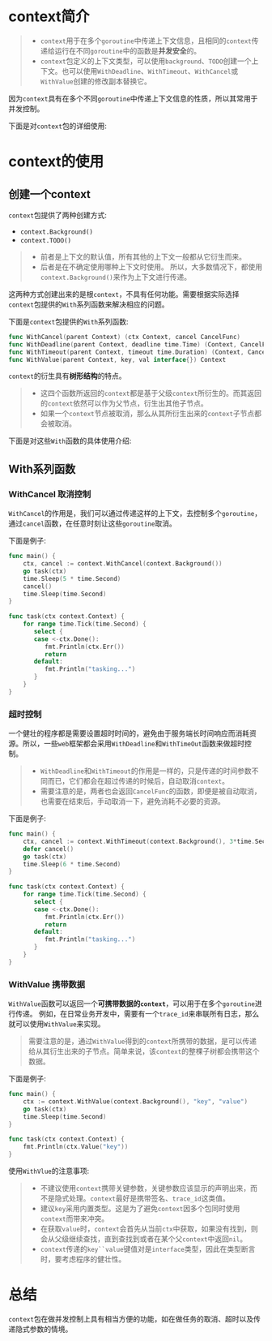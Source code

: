 # context简介

> - `context`用于在多个`goroutine`中传递上下文信息，且相同的`context`传递给运行在不同`goroutine`中的函数是**并发安全**的。
> - `context`包定义的上下文类型，可以使用`background`、`TODO`创建一个上下文。也可以使用`WithDeadline`、`WithTimeout`、`WithCancel`或`WithValue`创建的修改副本替换它。

因为`context`具有在多个不同`goroutine`中传递上下文信息的性质，所以其常用于并发控制。

下面是对`context`包的详细使用:

# context的使用

## 创建一个context

`context`包提供了两种创建方式:

- `context.Background()`
- `context.TODO()`

> - 前者是上下文的默认值，所有其他的上下文一般都从它衍生而来。
> - 后者是在不确定使用哪种上下文时使用。
> 所以，大多数情况下，都使用`context.Background()`来作为上下文进行传递。

这两种方式创建出来的是根`context`，不具有任何功能。需要根据实际选择`context`包提供的`With`系列函数来解决相应的问题。

下面是`context`包提供的`With`系列函数:

```go
func WithCancel(parent Context) (ctx Context, cancel CancelFunc)
func WithDeadline(parent Context, deadline time.Time) (Context, CancelFunc)
func WithTimeout(parent Context, timeout time.Duration) (Context, CancelFunc)
func WithValue(parent Context, key, val interface{}) Context
```

`context`的衍生具有**树形结构**的特点。

> - 这四个函数所返回的`context`都是基于父级`context`所衍生的。而其返回的`context`依然可以作为父节点，衍生出其他子节点。
> - 如果一个`context`节点被取消，那么从其所衍生出来的`context`子节点都会被取消。


下面是对这些`With`函数的具体使用介绍:

## With系列函数

### WithCancel 取消控制

`WithCancel`的作用是，我们可以通过传递这样的上下文，去控制多个`goroutine`，通过`cancel`函数，在任意时刻让这些`goroutine`取消。

下面是例子:
```go
func main() {  
    ctx, cancel := context.WithCancel(context.Background())  
    go task(ctx)  
    time.Sleep(5 * time.Second)  
    cancel()  
    time.Sleep(time.Second)  
}  
  
func task(ctx context.Context) {  
    for range time.Tick(time.Second) {  
       select {  
       case <-ctx.Done():  
          fmt.Println(ctx.Err())  
          return  
       default:  
          fmt.Println("tasking...")  
       }    
    }
}
```

### 超时控制

一个健壮的程序都是需要设置超时时间的，避免由于服务端长时间响应而消耗资源。所以，一些`web`框架都会采用`WithDeadline`和`WithTimeOut`函数来做超时控制。

 > - `WithDeadline`和`WithTimeout`的作用是一样的，只是传递的时间参数不同而已，它们都会在超过传递的时候后，自动取消`context`。
 > - 需要注意的是，两者也会返回`CancelFunc`的函数，即便是被自动取消，也需要在结束后，手动取消一下，避免消耗不必要的资源。
 
 下面是例子:

```go
func main() {  
    ctx, cancel := context.WithTimeout(context.Background(), 3*time.Second)  
    defer cancel()  
    go task(ctx)  
    time.Sleep(6 * time.Second)  
}  
  
func task(ctx context.Context) {  
    for range time.Tick(time.Second) {  
       select {  
       case <-ctx.Done():  
          fmt.Println(ctx.Err())  
          return  
       default:  
          fmt.Println("tasking...")  
       }    
    }
}
```

### WithValue 携带数据

`WithValue`函数可以返回一个**可携带数据的`context`**，可以用于在多个`goroutine`进行传递。
例如，在日常业务开发中，需要有一个`trace_id`来串联所有日志，那么就可以使用`WithValue`来实现。

> 需要注意的是，通过`WithValue`得到的`context`所携带的数据，是可以传递给从其衍生出来的子节点。简单来说，该`context`的整棵子树都会携带这个数据。

下面是例子:

```go
func main() {  
    ctx := context.WithValue(context.Background(), "key", "value")  
    go task(ctx)  
    time.Sleep(time.Second)  
}  
  
func task(ctx context.Context) {  
    fmt.Println(ctx.Value("key"))  
}
```

使用`WithVlue`的注意事项:
> - 不建议使用`context`携带关键参数，关键参数应该显示的声明出来，而不是隐式处理。`context`最好是携带签名、`trace_id`这类值。
> - 建议`key`采用内置类型。这是为了避免`context`因多个包同时使用`context`而带来冲突。
> - 在获取`value`时，`context`会首先从当前`ctx`中获取，如果没有找到，则会从父级继续查找，直到查找到或者在某个父`context`中返回`nil`。
> - `context`传递的`key``value`键值对是`interface`类型，因此在类型断言时，要考虑程序的健壮性。


# 总结

`context`包在做并发控制上具有相当方便的功能，如在做任务的取消、超时以及传递隐式参数的情境。